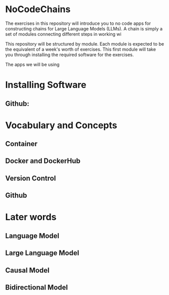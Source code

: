 # NoCodeChains
The exercises in this repository will introduce you to no code apps for constructing chains for Large Language Models (LLMs).  A chain is simply a set of modules connecting different steps in working wi

This repository will be structured by module. Each module is expected to be the equivalent of a week's worth of exercises.  This first module will take you through installing the required software for the exercises.

The apps we will be using 

# Installing Software

## Github:  

# Vocabulary and Concepts

## Container

## Docker and DockerHub

## Version Control

## Github

# Later words

## Language Model

## Large Language Model

## Causal Model

## Bidirectional Model